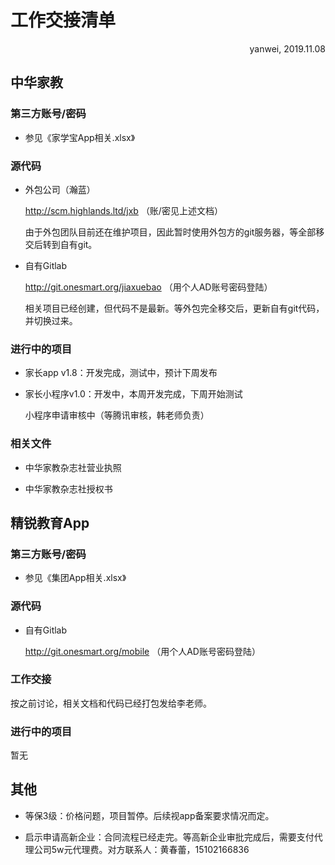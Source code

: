 # 工作交接清单

<link rel="stylesheet" href="https://yanwei.github.io/auto-number-title.css" />
<p align="right">yanwei, 2019.11.08</p>

## 中华家教

### 第三方账号/密码

* 参见《家学宝App相关.xlsx》

### 源代码

* 外包公司（瀚蓝）

    http://scm.highlands.ltd/jxb （账/密见上述文档）

    由于外包团队目前还在维护项目，因此暂时使用外包方的git服务器，等全部移交后转到自有git。

* 自有Gitlab

    http://git.onesmart.org/jiaxuebao （用个人AD账号密码登陆）

    相关项目已经创建，但代码不是最新。等外包完全移交后，更新自有git代码，并切换过来。

### 进行中的项目

* 家长app v1.8：开发完成，测试中，预计下周发布

* 家长小程序v1.0：开发中，本周开发完成，下周开始测试

    小程序申请审核中（等腾讯审核，韩老师负责）

### 相关文件

* 中华家教杂志社营业执照

* 中华家教杂志社授权书

## 精锐教育App

### 第三方账号/密码

* 参见《集团App相关.xlsx》

### 源代码

* 自有Gitlab

    http://git.onesmart.org/mobile （用个人AD账号密码登陆）

### 工作交接

按之前讨论，相关文档和代码已经打包发给李老师。

### 进行中的项目

暂无

## 其他

* 等保3级：价格问题，项目暂停。后续视app备案要求情况而定。

* 启示申请高新企业：合同流程已经走完。等高新企业审批完成后，需要支付代理公司5w元代理费。对方联系人：黄春蕾，15102166836
